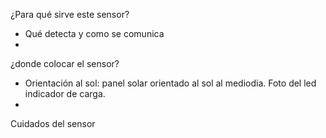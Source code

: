 ¿Para qué sirve este sensor?
- Qué detecta y como se comunica
- 
¿donde colocar el sensor?
- Orientación al sol: panel solar orientado al sol al mediodia. Foto del led indicador de carga.
- 

Cuidados del sensor


